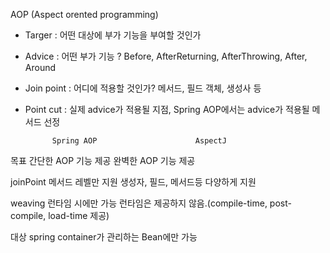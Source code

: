 AOP (Aspect orented programming)

- Targer
 : 어떤 대상에 부가 기능을 부여할 것인가

- Advice
 : 어떤 부가 기능 ? Before, AfterReturning, AfterThrowing, After, Around

- Join point
 : 어디에 적용할 것인가? 메서드, 필드 객체, 생성사 등

- Point cut
 : 실제 advice가 적용될 지점, Spring AOP에서는 advice가 적용될 메서드 선정


            Spring AOP                      AspectJ

목표        간단한 AOP 기능 제공            완벽한 AOP 기능 제공

joinPoint   메서드 레벨만 지원              생성자, 필드, 메서드등 다양하게 지원

weaving     런타임 시에만 가능              런타임은 제공하지 않음.(compile-time, post-compile, load-time 제공)

대상        spring container가 관리하는
            Bean에만 가능